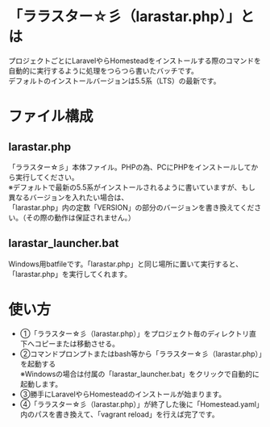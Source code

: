 # 「ララスター☆彡（larastar.php）」とは
プロジェクトごとにLaravelやらHomesteadをインストールする際のコマンドを自動的に実行するように処理をつらつら書いたバッチです。  
デフォルトのインストールバージョンは5.5系（LTS）の最新です。


# ファイル構成
## larastar.php
「ララスター☆彡」本体ファイル。PHPの為、PCにPHPをインストールしてから実行してください。  
※デフォルトで最新の5.5系がインストールされるように書いていますが、もし異なるバージョンを入れたい場合は、  
「larastar.php」内の定数「VERSION」の部分のバージョンを書き換えてください。（その際の動作は保証されません。）

## larastar_launcher.bat
Windows用batfileです。「larastar.php」と同じ場所に置いて実行すると、「larastar.php」を実行してくれます。

# 使い方
- ①「ララスター☆彡（larastar.php）」をプロジェクト毎のディレクトリ直下へコピーまたは移動させる。
- ②コマンドプロンプトまたはbash等から「ララスター☆彡（larastar.php）」を起動する  
※Windowsの場合は付属の「larastar_launcher.bat」をクリックで自動的に起動します。
- ③勝手にLaravelやらHomesteadのインストールが始まります。
- ④「ララスター☆彡（larastar.php）」が終了した後に「Homestead.yaml」内のパスを書き換えて、「vagrant reload」を行えば完了です。
